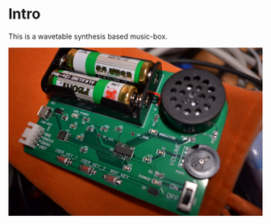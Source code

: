 # Intro

This is a wavetable synthesis based music-box. 

![music-box-photo](.\doc\music-box-photo.jpg)